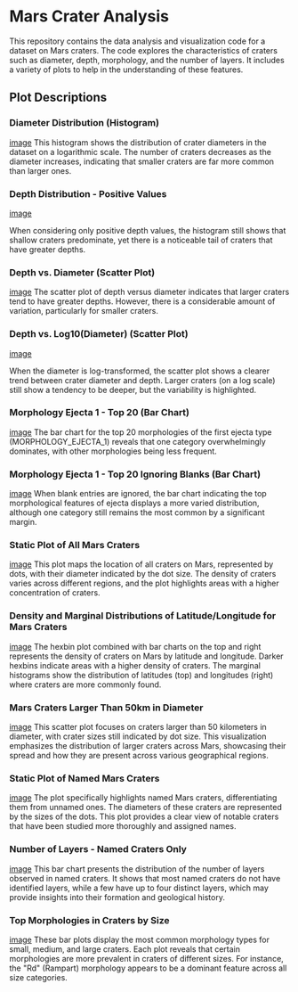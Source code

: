 # Mars Crater Analysis

This repository contains the data analysis and visualization code for a dataset on Mars craters. The code explores the characteristics of craters such as diameter, depth, morphology, and the number of layers. It includes a variety of plots to help in the understanding of these features.

## Plot Descriptions

### Diameter Distribution (Histogram)
[image](https://github.com/aadishj19/Martian-Crater-Analysis/assets/84670503/c99d9f78-df11-42d0-a9aa-57b7e01744c2)
This histogram shows the distribution of crater diameters in the dataset on a logarithmic scale. The number of craters decreases as the diameter increases, indicating that smaller craters are far more common than larger ones.

### Depth Distribution - Positive Values
[image](https://github.com/aadishj19/Martian-Crater-Analysis/assets/84670503/50efef6b-b7a7-47ca-9a10-0b0d28f353e0)

When considering only positive depth values, the histogram still shows that shallow craters predominate, yet there is a noticeable tail of craters that have greater depths.

### Depth vs. Diameter (Scatter Plot)
[image](https://github.com/aadishj19/Martian-Crater-Analysis/assets/84670503/a63358db-0db0-47ae-8aa8-aa112f5d62f4)
The scatter plot of depth versus diameter indicates that larger craters tend to have greater depths. However, there is a considerable amount of variation, particularly for smaller craters.

### Depth vs. Log10(Diameter) (Scatter Plot)
[image](https://github.com/aadishj19/Martian-Crater-Analysis/assets/84670503/e823b541-cd30-4d8f-acf9-fd359c208c25)

When the diameter is log-transformed, the scatter plot shows a clearer trend between crater diameter and depth. Larger craters (on a log scale) still show a tendency to be deeper, but the variability is highlighted.

### Morphology Ejecta 1 - Top 20 (Bar Chart)
[image](https://github.com/aadishj19/Martian-Crater-Analysis/assets/84670503/ed1a56c7-c855-4e24-ab7e-e05ade7a7562)
The bar chart for the top 20 morphologies of the first ejecta type (MORPHOLOGY_EJECTA_1) reveals that one category overwhelmingly dominates, with other morphologies being less frequent.

### Morphology Ejecta 1 - Top 20 Ignoring Blanks (Bar Chart)
[image](https://github.com/aadishj19/Martian-Crater-Analysis/assets/84670503/8311118b-f081-4375-95c7-640e78055086)
When blank entries are ignored, the bar chart indicating the top morphological features of ejecta displays a more varied distribution, although one category still remains the most common by a significant margin.

### Static Plot of All Mars Craters
[image](https://github.com/aadishj19/Martian-Crater-Analysis/assets/84670503/32987f4d-dccf-4d89-bbc4-6c53b02d7214)
This plot maps the location of all craters on Mars, represented by dots, with their diameter indicated by the dot size. The density of craters varies across different regions, and the plot highlights areas with a higher concentration of craters.

### Density and Marginal Distributions of Latitude/Longitude for Mars Craters
[image](https://github.com/aadishj19/Martian-Crater-Analysis/assets/84670503/ba621d2b-8fb5-4533-9c06-98976a769e07)
The hexbin plot combined with bar charts on the top and right represents the density of craters on Mars by latitude and longitude. Darker hexbins indicate areas with a higher density of craters. The marginal histograms show the distribution of latitudes (top) and longitudes (right) where craters are more commonly found.

### Mars Craters Larger Than 50km in Diameter
[image](https://github.com/aadishj19/Martian-Crater-Analysis/assets/84670503/5e7fe379-3c4f-40f6-b9e5-3a96c5c3c9c1)
This scatter plot focuses on craters larger than 50 kilometers in diameter, with crater sizes still indicated by dot size. This visualization emphasizes the distribution of larger craters across Mars, showcasing their spread and how they are present across various geographical regions.

### Static Plot of Named Mars Craters
[image](https://github.com/aadishj19/Martian-Crater-Analysis/assets/84670503/0dc86270-d6ea-49b4-9c3e-eee7dde7d69b)
The plot specifically highlights named Mars craters, differentiating them from unnamed ones. The diameters of these craters are represented by the sizes of the dots. This plot provides a clear view of notable craters that have been studied more thoroughly and assigned names.

### Number of Layers - Named Craters Only
[image](https://github.com/aadishj19/Martian-Crater-Analysis/assets/84670503/3a6ba477-77bb-4761-b91d-57b3efceee91)
This bar chart presents the distribution of the number of layers observed in named craters. It shows that most named craters do not have identified layers, while a few have up to four distinct layers, which may provide insights into their formation and geological history.

### Top Morphologies in Craters by Size
[image](https://github.com/aadishj19/Martian-Crater-Analysis/assets/84670503/3ec637a5-0666-494b-aa88-ba9b79d51093)
These bar plots display the most common morphology types for small, medium, and large craters. Each plot reveals that certain morphologies are more prevalent in craters of different sizes. For instance, the "Rd" (Rampart) morphology appears to be a dominant feature across all size categories.

